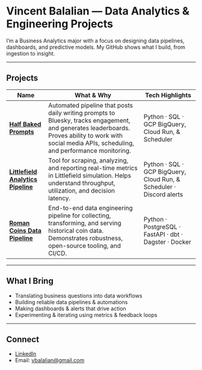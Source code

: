 # Vincent Balalian — Data Analytics & Engineering Projects

I’m a Business Analytics major with a focus on designing data pipelines, dashboards, and predictive models. My GitHub shows what I build, from ingestion to insight.

---

## Projects

| Name | What & Why | Tech Highlights |
|---|---|---|
| **[Half Baked Prompts](https://github.com/vbalalian/halfbakedprompts)** | Automated pipeline that posts daily writing prompts to Bluesky, tracks engagement, and generates leaderboards. Proves ability to work with social media APIs, scheduling, and performance monitoring. | Python · SQL · GCP BigQuery, Cloud Run, & Scheduler |
| **[Littlefield Analytics Pipeline](https://github.com/vbalalian/littlefield)** | Tool for scraping, analyzing, and reporting real-time metrics in Littlefield simulation. Helps understand throughput, utilization, and decision latency. | Python · SQL · GCP BigQuery, Cloud Run, & Scheduler · Discord alerts |
| **[Roman Coins Data Pipeline](https://github.com/vbalalian/roman_coins_data_pipeline)** | End-to-end data engineering pipeline for collecting, transforming, and serving historical coin data. Demonstrates robustness, open-source tooling, and CI/CD. | Python · PostgreSQL · FastAPI · dbt · Dagster · Docker |

---

## What I Bring

- Translating business questions into data workflows  
- Building reliable data pipelines & automations  
- Making dashboards & alerts that drive action  
- Experimenting & iterating using metrics & feedback loops

---

## Connect

- [LinkedIn](https://www.linkedin.com/in/vincent-balalian/)  
- Email: vbalalian@gmail.com  
